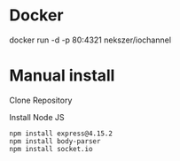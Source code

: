 # Docker
docker run -d -p 80:4321 nekszer/iochannel

# Manual install
Clone Repository

Install Node JS

```
npm install express@4.15.2
npm install body-parser
npm install socket.io
```